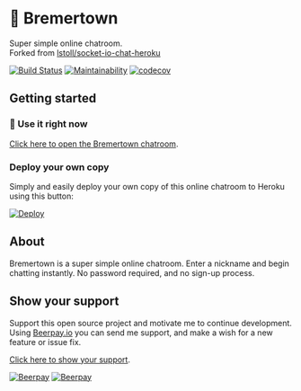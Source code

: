 # 💬 Bremertown  

Super simple online chatroom.  
Forked from [lstoll/socket-io-chat-heroku](https://github.com/lstoll/socket-io-chat-heroku)  

[![Build Status](https://travis-ci.org/nothingworksright/bremertown_chatroom.svg?branch=master)](https://travis-ci.org/nothingworksright/bremertown_chatroom)
[![Maintainability](https://api.codeclimate.com/v1/badges/011d4387448b7971c24d/maintainability)](https://codeclimate.com/github/nothingworksright/bremertown_chatroom/maintainability)
[![codecov](https://codecov.io/gh/nothingworksright/bremertown_chatroom/branch/master/graph/badge.svg)](https://codecov.io/gh/nothingworksright/bremertown_chatroom)  

## Getting started  

### 👥 Use it right now  

[Click here to open the Bremertown chatroom](http://www.bremertown.com).  

### Deploy your own copy  

Simply and easily deploy your own copy of this online chatroom to Heroku using this button:  

[![Deploy](https://www.herokucdn.com/deploy/button.svg)](https://heroku.com/deploy)  

## About  

Bremertown is a super simple online chatroom. Enter a nickname and begin chatting instantly. No password required, and no sign-up process.  

## Show your support  

Support this open source project and motivate me to continue development. Using [Beerpay.io](https://beerpay.io/nothingworksright/bremertown_chatroom?focus=wish) you can send me support, and make a wish for a new feature or issue fix.  

[Click here to show your support](https://beerpay.io/nothingworksright/bremertown_chatroom?focus=wish).  

[![Beerpay](https://beerpay.io/nothingworksright/bremertown_chatroom/badge.svg?style=beer-square)](https://beerpay.io/nothingworksright/bremertown_chatroom)  [![Beerpay](https://beerpay.io/nothingworksright/bremertown_chatroom/make-wish.svg?style=flat-square)](https://beerpay.io/nothingworksright/bremertown_chatroom?focus=wish)  
